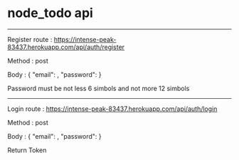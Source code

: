 # node_todo api

---

Register route : https://intense-peak-83437.herokuapp.com/api/auth/register

Method : post

Body : {
"email": <SOME EMAIL>,
"password":<SOME PASSWORD>
}

Password must be not less 6 simbols and not more 12 simbols

---

Login route : https://intense-peak-83437.herokuapp.com/api/auth/login

Method : post

Body : {
"email": <SOME EMAIL>,
"password":<SOME PASSWORD>
}

Return Token

